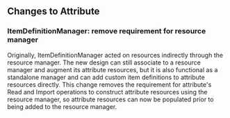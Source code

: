 ## Changes to Attribute
### ItemDefinitionManager: remove requirement for resource manager

Originally, ItemDefinitionManager acted on resources indirectly through
the resource manager. The new design can still associate to a resource
manager and augment its attribute resources, but it is also functional as
a standalone manager and can add custom item definitions to attribute
resources directly. This change removes the requirement for attribute's
Read and Import operations to construct attribute resources using the
resource manager, so attribute resources can now be populated prior to
being added to the resource manager.
